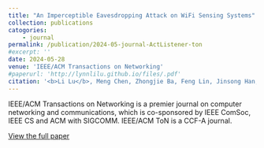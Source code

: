 ```yaml
---
title: "An Imperceptible Eavesdropping Attack on WiFi Sensing Systems"
collection: publications
catogories: 
    - journal
permalink: /publication/2024-05-journal-ActListener-ton
#excerpt: ''
date: 2024-05-28
venue: 'IEEE/ACM Transactions on Networking'
#paperurl: 'http://lynnlilu.github.io/files/.pdf'
citation: '<b>Li Lu</b>, Meng Chen, Zhongjie Ba, Feng Lin, Jinsong Han, Yanmin Zhu, Kui Ren. &quot;An Imperceptible Eavesdropping Attack on WiFi Sensing Systems.&quot; <i>IEEE/ACM Transactions on Networking</i>. 32(5), pp. 4009-4024. 2024. doi: 10.1109/TNET.2024.3403839.'
---
```


IEEE/ACM Transactions on Networking is a premier journal on computer networking and communications, which is co-sponsored by IEEE ComSoc, IEEE CS and ACM with SIGCOMM. IEEE/ACM ToN is a CCF-A journal.

[View the full paper](https://www.doi.org/10.1109/TNET.2024.3403839)
